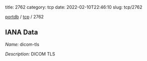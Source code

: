 title: 2762
category: tcp
date: 2022-02-10T22:46:10
slug: tcp/2762

[portdb](/) / [tcp](/category/tcp.html) / 2762


## IANA Data

_Name:_ dicom-tls

_Description:_ DICOM TLS

